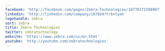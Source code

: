 ```yaml
---
facebook: 'http://facebook.com/pages/Zebra-Technologies/107703715989073'
linkedin: 'http://linkedin.com/company/167024?trk=tyah'
logohandle: zebra
sort: zebra
title: Zebra Technologies
twitter: zebratechnology
website: 'https://www.zebra.com/us/en.html'
youtube: 'http://youtube.com/zebratechnologies'
---
```

